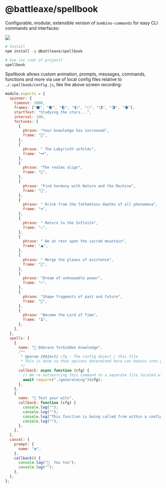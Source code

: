 # @battleaxe/spellbook

Configurable, modular, extensible version of `bombino-commands` for easy CLI commands and interfaces:

![](https://thumbs.gfycat.com/ScaryClumsyCrownofthornsstarfish-size_restricted.gif)

```bash
# Install
npm install -g @battleaxe/spellbook

# Use (at root of project)
spellbook
```

Spellbook allows custom animation, prompts, messages, commands, functions and more via use of local config files relative to `./.spellbook/config.js`, like the above screen recording:

```js
module.exports = {
  spinner: {
    timeout: 1000,
    frames: ["🌑", "🌒", "🌓", "🌔", "🌕", "🌖", "🌗", "🌘"],
    startText: "Studying the stars...",
    interval: 100,
    fortunes: [
      {
        phrase: "Your knowledge has increased",
        frame: "🎴",
      },
      {
        phrase: " The Labyrinth unfolds",
        frame: "🗝️",
      },
      {
        phrase: "The realms align",
        frame: "🌟",
      },
      {
        phrase: "Find harmony with Nature and the Machine",
        frame: "🔮",
      },
      {
        phrase: " Drink from the fathomless depths of all phenomena",
        frame: "⚗️",
      },
      {
        phrase: " Return to the Infinite",
        frame: "♾️",
      },
      {
        phrase: " Be at rest upon the sacred mountain",
        frame: "⛰️",
      },
      {
        phrase: " Merge the planes of existence",
        frame: "🌌",
      },
      {
        phrase: "Dream of unknowable power",
        frame: "💀",
      },
      {
        phrase: "Shape fragments of past and future",
        frame: "🧙",
      },
      {
        phrase: "Become the Lord of Time",
        frame: "⏳",
      },
    ],
  },
  spells: [
    {
      name: "🤘 Embrace forbidden knowledge",
      /**
       * @param {Object} cfg - The config object / this file
       * This is done so that options determined here can bounce into your standalone functions
       */
      callback: async function (cfg) {
        // We're outsourcing this command to a separate file located within "./.spellbook/generateLog.js" of our project
        await require("./generateLog")(cfg);
      },
    },
    {
      name: "🎲 Test your wits",
      callback: function (cfg) {
        console.log("");
        console.log("");
        console.log("This function is being called from within a config file");
        console.log("");
      },
    },
  ],
  cancel: {
    prompt: {
      name: "🗙",
    },
    callback() {
      console.log("🙏  You too");
      console.log("");
    },
  },
};
```
